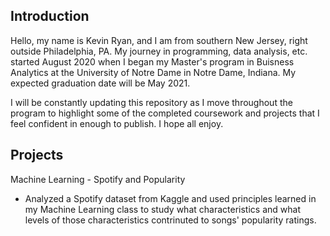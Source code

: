 ## Introduction

Hello, my name is Kevin Ryan, and I am from southern New Jersey, right outside Philadelphia, PA. My journey in programming, data analysis, etc. started August 2020 when I began my Master's program in Buisness Analytics at the University of Notre Dame in Notre Dame, Indiana. My expected graduation date will be May 2021.

I will be constantly updating this repository as I move throughout the program to highlight some of the completed coursework and projects that I feel confident in enough to publish. I hope all enjoy.

## Projects

Machine Learning - Spotify and Popularity

- Analyzed a Spotify dataset from Kaggle and used principles learned in my Machine Learning class to study what characteristics and what levels of those characteristics contrinuted to songs' popularity ratings.
